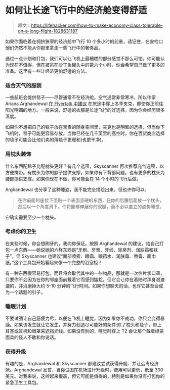 # 如何让长途飞行中的经济舱变得舒适

> 原文：<https://lifehacker.com/how-to-make-economy-class-tolerable-on-a-long-flight-1828631187>

如果你面临着在拥挤狭窄的经济舱中飞行 10 个多小时的前景，请记住，在安检口他们仍然不能从你那里拿走一些飞行中的奢侈品。



通过一点计划和打包，我们可以让飞机上最糟糕的部分感觉不那么可怕。你可能认为现在不值得，但在被吊在沙丁鱼罐头中的第六个小时，你会希望自己做了更多的准备。这里有一些让经济更加舒适的方法。

### 适合天气的服装

一些航班会提供毯子——尽管通常不在经济舱。空气通常非常寒冷，所以作家 Ariana Arghandewal [在 Flyertalk 中建议](https://www.flyertalk.com/articles/how-to-get-comfortable-in-economy-class.html) 在旅途中穿上冬季夹克，即使你正前往阳光明媚的地方。一般来说，舒适的衣服是长途飞行的好选择，因为你会经历很多温度。

如果你不想把自己的毯子放在宝贵的随身空间里，夹克也是明智的选择，但当你下飞机时，毯子可能更容易存放。当你已经在几千英里的高空时，你在百货商店选择的毯子可能会比他们卖的薄毯子更暖和(也更干净)。

### 用枕头装饰

什么东西配毯子比配枕头更好？有几个选项，Skyscanner 再次推荐充气选项，以方便携带。有枕头为你的脖子提供支撑，如果你有下背部问题，也有更多的枕头为腰部提供支撑。如果你现在不做，你可能会在 14 个小时的飞行后做。

Arghandewal 也分享了这种睡姿，我不能完全描绘出来，但也许你可以:

> 在你前面的座位下面贴一个表面坚硬的东西，在你的后腰后面放一个枕头，然后以一个角度滑下。你将能够伸展你的双腿，而不必以直立的姿势睡觉。

它确实需要至少一个枕头。

### 考虑你的卫生

在某些时候，你会想刷牙的，我向你保证。按照 Arghandewal 的建议，给自己打包一点东西——她说她的六样东西是“牙刷、牙膏、牙线、除臭剂、润肤霜和袜子”，但 Skyscanner 也建议“面部喷雾、眼霜、眼药水、润肤霜、唇膏、面巾纸。”这个工具包开始看起来像一个完整的浴室柜！

有一种东西很容易打包，而且将会取代其中的一些物品，那就是一次性片状口罩，只要你不会因为在你的邻座面前戴着它而感到尴尬。但它会让你在着陆时浑身湿漉漉的，并消磨掉大约 5-10 分钟的飞行时间。如果你想聊天的话，也许它甚至会成为一个话题的引子。

### 睡眠计划

不要试图让自己筋疲力尽，以便在飞机上睡觉，因为如果你不成功，你只会变得暴躁。如果该发生就让它发生，并努力创造尽可能好的条件:除了枕头和毯子，带上耳塞或耳机和眼罩来遮挡光线。如果没有别的，睡觉时穿上 T2 会让那个戴着绿茶面具的怪人不敢和你说话。

### 获得升级

有趣的是，Arghandewal 和 Skyscanner 都建议尝试获得升舱、并让远离经济舱。Arghandewal 发誓，当你试图在机场进行升级时，费用可以更低，低至 300 美元。对我来说，这听起来很高，但它可能是值得的，特别是如果你没有打包你的紧急卫生工具包。